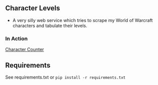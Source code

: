 ## Character Levels
- A very silly web service which tries to scrape my World of Warcraft characters and tabulate their levels.

### In Action
[Character Counter](http://brianauron.info/characters)

## Requirements
See requirements.txt or
`pip install -r requirements.txt`
